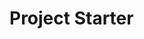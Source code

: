 <!DOCTYPE html>
<html lang="en">
  <head>
    <meta charset="UTF-8" />
    <meta name="viewport" content="width=device-width, initial-scale=1.0" />
    <link rel="stylesheet" href="project1.css" />
    <title>My Project</title>
  </head>
  <body>
    <div class="section">
        <h1>Project Starter</h1>
    </div>
    <script src="script.js"></script>
  </body>
</html>
